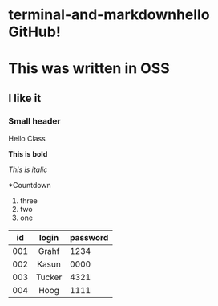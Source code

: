 # terminal-and-markdownhello GitHub!

# This was written in OSS
## I like it
### Small header

<div>Hello Class</div>

**This is bold**

_This is italic_

*Countdown

1. three
2. two
3. one

| id  |  login | password |
|-----|:------:|----------|
| 001 | Grahf  | 1234     |
| 002 | Kasun  | 0000     |
| 003 | Tucker | 4321     |
| 004 | Hoog   | 1111     |